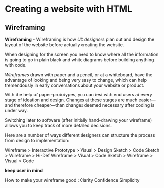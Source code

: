 # Creating a website with HTML
  ## Wireframing 

  
**Wireframing** - Wireframing is how *UX designers* plan out and design the layout of the website before actually creating the website.

When designing for the screen you need to know where all the information is going to go in plain black and white diagrams before building anything with code.


*Wireframes* drawn with paper and a pencil, or at a whiteboard, have the advantage of looking and being very easy to change, which can help tremendously in early conversations about your website or product.


With the help of paper-prototypes, you can test with end users at every stage of ideation and design. 
Changes at these stages are much easier—and therefore cheaper—than changes deemed necessary after coding is under way.


Switching later to software (after initially hand-drawing your wireframe) allows you to keep track of more detailed decisions.

Here are a number of ways different designers can structure the process from design to implementation:

Wireframe > Interactive Prototype > Visual > Design
Sketch > Code
Sketch > Wireframe > Hi-Def Wireframe > Visual > Code
Sketch > Wireframe > Visual > Code

**keep user in mind**

How to make your wireframe good :
Clarity
Confidence
Simplicity


